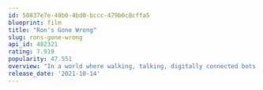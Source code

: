 ```yaml
---
id: 50837e7e-48b0-4bd0-bccc-479b0c8cffa5
blueprint: film
title: "Ron's Gone Wrong"
slug: rons-gone-wrong
api_id: 482321
rating: 7.919
popularity: 47.551
overview: "In a world where walking, talking, digitally connected bots have become children's best friends, an 11-year-old finds that his robot buddy doesn't quite work the same as the others do."
release_date: '2021-10-14'
---
```

